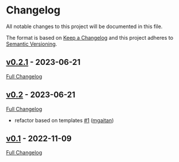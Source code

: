 <!-- markdownlint-disable MD024 -->
# Changelog

All notable changes to this project will be documented in this file.

The format is based on [Keep a Changelog](http://keepachangelog.com/en/1.0.0/) and this project adheres to [Semantic Versioning](http://semver.org).

## [v0.2.1](https://github.com/Shiphero/pr-commenter/tree/v0.2.1) - 2023-06-21

[Full Changelog](https://github.com/Shiphero/pr-commenter/compare/v0.2...v0.2.1)

## [v0.2](https://github.com/Shiphero/pr-commenter/tree/v0.2) - 2023-06-21

[Full Changelog](https://github.com/Shiphero/pr-commenter/compare/v0.1...v0.2)

- refactor based on templates [#1](https://github.com/Shiphero/pr-commenter/pull/1) ([mgaitan](https://github.com/mgaitan))

## [v0.1](https://github.com/Shiphero/pr-commenter/tree/v0.1) - 2022-11-09

[Full Changelog](https://github.com/Shiphero/pr-commenter/compare/db0836344f790a2cc6ed825a61ab096343e4dfd6...v0.1)

